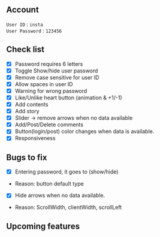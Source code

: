 ## Account

`User ID` : `insta`  
`User Password` : `123456`

## Check list

- [x] Password requires 6 letters
- [x] Toggle Show/hide user password
- [x] Remove case sensitive for user ID
- [x] Allow spaces in user ID
- [x] Warning for wrong password
- [x] Like/Unlike heart button (animation & +1/-1)
- [x] Add contents
- [x] Add story
- [x] Slider -> remove arrows when no data available
- [x] Add/Post/Delete comments
- [x] Button(login/post) color changes when data is available.
- [x] Responsiveness

## Bugs to fix

- [x] Entering password, it goes to (show/hide)
- Reason: button default type
- [x] Hide arrows when no data available.
- Reason: ScrollWidth, clientWidth, scrollLeft

## Upcoming features
